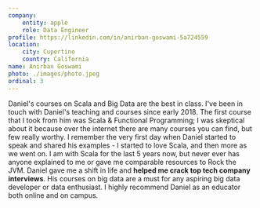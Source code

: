 ```yaml
---
company:
    entity: apple
    role: Data Engineer
profile: https://linkedin.com/in/anirban-goswami-5a724559
location:
    city: Cupertino
    country: California
name: Anirban Goswami
photo: ./images/photo.jpeg
ordinal: 3
---
```


Daniel's courses on Scala and Big Data are the best in class. I've been in touch with Daniel's teaching and courses since early 2018. The first course that I took from him was Scala & Functional Programming; I was skeptical about it because over the internet there are many courses you can find, but few really worthy. I remember the very first day when Daniel started to speak and shared his examples - I started to love Scala, and then more as we went on. I am with Scala for the last 5 years now, but never ever has anyone explained to me or gave me comparable resources to Rock the JVM. Daniel gave me a shift in life and **helped me crack top tech company interviews**. His courses on big data are a must for any aspiring big data developer or data enthusiast. I highly recommend Daniel as an educator both online and on campus.
